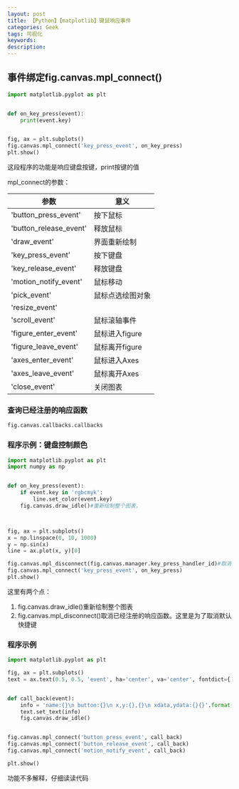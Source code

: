 ```yaml
---
layout: post
title: 【Python】【matplotlib】键鼠响应事件
categories: Geek
tags: 可视化
keywords:
description:
---
```


## 事件绑定fig.canvas.mpl_connect()

```py
import matplotlib.pyplot as plt


def on_key_press(event):
    print(event.key)


fig, ax = plt.subplots()
fig.canvas.mpl_connect('key_press_event', on_key_press)
plt.show()
```
这段程序的功能是响应键盘按键，print按键的值  


mpl_connect的参数：  

|参数|意义|
|--|--|
|'button_press_event'|按下鼠标|
|'button_release_event'|释放鼠标|
|'draw_event'|界面重新绘制|
|'key_press_event'|按下键盘|
|'key_release_event'|释放键盘|
|'motion_notify_event'|鼠标移动|
|'pick_event'|鼠标点选绘图对象|
|'resize_event'||
|'scroll_event'|鼠标滚轴事件|
|'figure_enter_event'|鼠标进入figure|
|'figure_leave_event'|鼠标离开figure|
|'axes_enter_event'|鼠标进入Axes|
|'axes_leave_event'|鼠标离开Axes|
|'close_event'|关闭图表|


### 查询已经注册的响应函数
```py
fig.canvas.callbacks.callbacks
```

### 程序示例：键盘控制颜色

```py
import matplotlib.pyplot as plt
import numpy as np


def on_key_press(event):
    if event.key in 'rgbcmyk':
        line.set_color(event.key)
    fig.canvas.draw_idle()#重新绘制整个图表，



fig, ax = plt.subplots()
x = np.linspace(0, 10, 1000)
y = np.sin(x)
line = ax.plot(x, y)[0]

fig.canvas.mpl_disconnect(fig.canvas.manager.key_press_handler_id)#取消默认快捷键的注册
fig.canvas.mpl_connect('key_press_event', on_key_press)
plt.show()

```

这里有两个点：
1. fig.canvas.draw_idle()重新绘制整个图表
2. fig.canvas.mpl_disconnect()取消已经注册的响应函数。这里是为了取消默认快捷键

### 程序示例

```py
import matplotlib.pyplot as plt

fig, ax = plt.subplots()
text = ax.text(0.5, 0.5, 'event', ha='center', va='center', fontdict={'size': 20})


def call_back(event):
    info = 'name:{}\n button:{}\n x,y:{},{}\n xdata,ydata:{}{}'.format(event.name, event.button,event.x, event.y,event.xdata, event.ydata)
    text.set_text(info)
    fig.canvas.draw_idle()


fig.canvas.mpl_connect('button_press_event', call_back)
fig.canvas.mpl_connect('button_release_event', call_back)
fig.canvas.mpl_connect('motion_notify_event', call_back)

plt.show()
```
功能不多解释，仔细读读代码  
